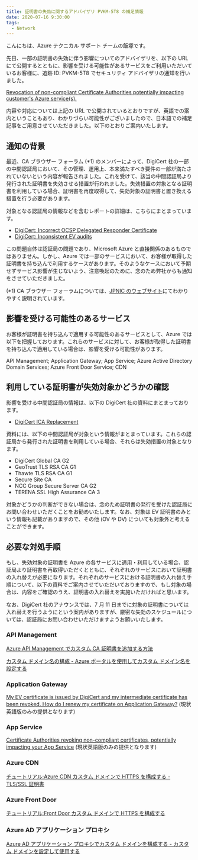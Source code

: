 ```yaml
---
title: 証明書の失効に関するアドバイザリ PVKM-5T8 の補足情報
date: 2020-07-16 9:30:00 
tags:
  - Network
---
```


こんにちは、Azure テクニカル サポート チームの飯塚です。

先日、一部の証明書の失効に伴う影響についてのアドバイザリを、以下の URL にて公開するとともに、影響を受ける可能性があるサービスをご利用いただいているお客様に、追跡 ID: PVKM-5T8 でセキュリティ アドバイザリの通知を行いました。

<!-- more -->

[Revocation of non-compliant Certificate Authorities potentially impacting customer's Azure service(s).](https://azure.microsoft.com/en-us/updates/certificateauthorityrevocation/)

内容や対応については上記の URL で公開されているとおりですが、英語での案内ということもあり、わかりづらい可能性がございましたので、日本語での補足記事をご用意させていただきました。以下のとおりご案内いたします。

## 通知の背景

最近、CA ブラウザー フォーラム (*1) のメンバーによって、DigiCert 社の一部の中間認証局において、その管理、運用上、本来満たすべき要件の一部が満たされていないという内容が報告されました。これを受けて、該当の中間認証局より発行された証明書を失効させる措置が行われました。失効措置の対象となる証明書を利用している場合、証明書を再度取得して、失効対象の証明書と置き換える措置を行う必要があります。

対象となる認証局の情報などを含むレポートの詳細は、こちらにまとまっています。

* [DigiCert: Incorrect OCSP Delegated Responder Certificate](https://bugzilla.mozilla.org/show_bug.cgi?id=1649951)
* [DigiCert: Inconsistent EV audits](https://bugzilla.mozilla.org/show_bug.cgi?id=1650910)

この問題自体は認証局の問題であり、Microsoft Azure と直接関係のあるものではありません。しかし、Azure では一部のサービスにおいて、お客様が取得した証明書を持ち込んで利用するケースがあります。そのようなケースにおいて予期せずサービス影響が生じないよう、注意喚起のために、念のため弊社からも通知をさせていただきました。

(*1) CA ブラウザー フォーラムについては、[JPNIC のウェブサイト]((https://www.nic.ad.jp/ja/basics/terms/ca_browser_forum.html))にてわかりやすく説明されています。

## 影響を受ける可能性のあるサービス

お客様が証明書を持ち込んで適用する可能性のあるサービスとして、Azure では以下を把握しております。これらのサービスに対して、お客様が取得した証明書を持ち込んで適用している場合は、影響を受ける可能性があります。

API Management; Application Gateway; App Service; Azure Active Directory Domain Services; Azure Front Door Service; CDN

## 利用している証明書が失効対象かどうかの確認

影響を受ける中間認証局の情報は、以下の DigiCert 社の資料にまとまっております。

* [DigiCert ICA Replacement](https://knowledge.digicert.com/alerts/DigiCert-ICA-Replacement)

資料には、以下の中間認証局が対象という情報がまとまっています。これらの認証局から発行された証明書を利用している場合、それらは失効措置の対象となります。

* DigiCert Global CA G2
* GeoTrust TLS RSA CA G1
* Thawte TLS RSA CA G1
* Secure Site CA
* NCC Group Secure Server CA G2
* TERENA SSL High Assurance CA 3

対象かどうかの判断ができない場合は、念のため証明書の発行を受けた認証局にお問い合わせいただくことをお勧めいたします。なお、対象は EV 証明書のみという情報も記載がありますので、その他 (OV や DV) についても対象外と考えることができます。

## 必要な対処手順

もし、失効対象の証明書を Azure の各サービスに適用・利用している場合、認証局より証明書を再取得いただくとともに、それぞれのサービスにおいて証明書の入れ替えが必要になります。それぞれのサービスにおける証明書の入れ替え手順について、以下の資料でご案内させていただいておりますので、もし対象の場合は、内容をご確認のうえ、証明書の入れ替えを実施いただければと思います。

なお、DigiCert 社のアナウンスでは、7 月 11 日までに対象の証明書については入れ替えを行うようにという案内がありますが、厳密な失効のスケジュールについては、認証局にお問い合わせいただけますようお願いいたします。

### API Management

[Azure API Management でカスタム CA 証明書を追加する方法](https://docs.microsoft.com/ja-jp/azure/api-management/api-management-howto-ca-certificates)

[カスタム ドメイン名の構成 - Azure ポータルを使用してカスタム ドメイン名を設定する](https://docs.microsoft.com/ja-jp/azure/api-management/configure-custom-domain#use-the-azure-portal-to-set-a-custom-domain-name)

### Application Gateway

[My EV certificate is issued by DigiCert and my intermediate certificate has been revoked. How do I renew my certificate on Application Gateway?](https://docs.microsoft.com/en-us/azure/application-gateway/application-gateway-faq#my-ev-certificate-is-issued-by-digicert-and-my-intermediate-certificate-has-been-revoked-how-do-i-renew-my-certificate-on-application-gateway) (現状英語版のみの提供となります)

### App Service

[Certificate Authorities revoking non-compliant certificates, potentially impacting your App Service](https://azure.github.io/AppService/2020/07/14/Cert-Revoke.html) (現状英語版のみの提供となります)

### Azure CDN

[チュートリアル:Azure CDN カスタム ドメインで HTTPS を構成する - TLS/SSL 証明書](https://docs.microsoft.com/ja-jp/azure/cdn/cdn-custom-ssl?tabs=option-2-enable-https-with-your-own-certificate#tlsssl-certificates)
 
### Azure Front Door
  
[チュートリアル:Front Door カスタム ドメインで HTTPS を構成する](https://docs.microsoft.com/ja-jp/azure/frontdoor/front-door-custom-domain-https)

### Azure AD アプリケーション プロキシ 

[Azure AD アプリケーション プロキシでカスタム ドメインを構成する - カスタム ドメインを設定して使用する](https://docs.microsoft.com/ja-jp/azure/active-directory/manage-apps/application-proxy-configure-custom-domain#set-up-and-use-custom-domains)